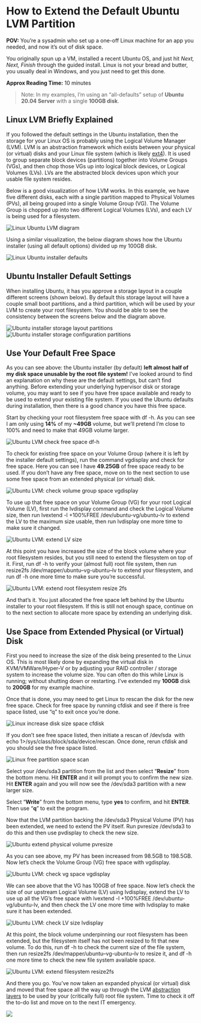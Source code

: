 # How to Extend the Default Ubuntu LVM Partition
**POV:** You’re a sysadmin who set up a one-off Linux machine for an app you needed, and now it’s out of disk space.

You originally spun up a VM, installed a recent Ubuntu OS, and just hit _Next, Next, Finish_ through the guided install. Linux is not your bread and butter, you usually deal in Windows, and you just need to get this done.

**Approx Reading Time:** 10 minutes

> Note: In my examples, I’m using an “all-defaults” setup of **Ubuntu 20.04 Server** with a single **100GB disk**.

Linux LVM Briefly Explained
---------------------------

If you followed the default settings in the Ubuntu installation, then the storage for your Linux OS is probably using the Logical Volume Manager (LVM). LVM is an abstraction framework which exists between your physical (or virtual) disks and your Linux file system (which is likely [ext4](https://en.wikipedia.org/wiki/Ext4)). It is used to group separate block devices (partitions) together into Volume Groups (VGs), and then chop those VGs up into logical block devices, or Logical Volumes (LVs). LVs are the abstracted block devices upon which your usable file system resides.

Below is a good visualization of how LVM works. In this example, we have five different disks, each with a single partition mapped to Physical Volumes (PVs), all being grouped into a single Volume Group (VG). The Volume Group is chopped up into two different Logical Volumes (LVs), and each LV is being used for a filesystem.

![Linux Ubuntu LVM diagram](https://packetpushers.net/wp-content/uploads/2021/11/1-linux-ubuntu-lvm-diagram.jpg)

Using a similar visualization, the below diagram shows how the Ubuntu installer (using all default options) divided up my 100GB disk.

![Linux Ubuntu installer defaults](https://packetpushers.net/wp-content/uploads/2021/11/2-linux-ubuntu-installer-defaults.jpg)

Ubuntu Installer Default Settings
---------------------------------

When installing Ubuntu, it has you approve a storage layout in a couple different screens (shown below). By default this storage layout will have a couple small boot partitions, and a third partition, which will be used by your LVM to create your root filesystem. You should be able to see the consistency between the screens below and the diagram above.

![Ubuntu installer storage layout partitions](https://packetpushers.net/wp-content/uploads/2021/11/3-ubuntu-installer-storage-layout-partitions.jpg)  
![Ubuntu installer storage configuration partitions](https://packetpushers.net/wp-content/uploads/2021/11/4-ubuntu-installer-storage-configuration-partitions.jpg)

Use Your Default Free Space
---------------------------

As you can see above: the Ubuntu installer (by default) **left almost half of my disk space unusable by the root file system!** I’ve looked around to find an explanation on why these are the default settings, but can’t find anything. Before extending your underlying hypervisor disk or storage volume, you may want to see if you have free space available and ready to be used to extend your existing file system. If you used the Ubuntu defaults during installation, then there is a good chance you have this free space.

Start by checking your root filesystem free space with df -h. As you can see I am only using **14%** of my **~49GB** volume, but we’ll pretend I’m close to 100% and need to make that 49GB volume larger.

![Ubuntu LVM check free space df-h](https://packetpushers.net/wp-content/uploads/2021/11/5-ubuntu-lvm-check-free-space-df-h.jpg)

To check for existing free space on your Volume Group (where it is left by the installer default settings), run the command vgdisplay and check for free space. Here you can see I have **49.25GB** of free space ready to be used. If you don’t have any free space, move on to the next section to use some free space from an extended physical (or virtual) disk.

![Ubuntu LVM: check volume group space vgdisplay](https://packetpushers.net/wp-content/uploads/2021/11/6-ubuntu-lvm-check-volume-group-space-vgdisplay.jpg)

To use up that free space on your Volume Group (VG) for your root Logical Volume (LV), first run the lvdisplay command and check the Logical Volume size, then run lvextend -l +100%FREE /dev/ubuntu-vg/ubuntu-lv to extend the LV to the maximum size usable, then run lvdisplay one more time to make sure it changed.

![Ubuntu LVM: extend LV size ](https://packetpushers.net/wp-content/uploads/2021/11/7-ubuntu-lvm-extend-lv-size-lvextend.jpg)

At this point you have increased the size of the block volume where your root filesystem resides, but you still need to extend the filesystem on top of it. First, run df -h to verify your (almost full) root file system, then run resize2fs /dev/mapper/ubuntu–vg-ubuntu–lv to extend your filesystem, and run df -h one more time to make sure you’re successful.

![Ubuntu LVM: extend root filesystem resize 2fs](https://packetpushers.net/wp-content/uploads/2021/11/8-ubuntu-lvm-extend-root-filesystem-resize2fs.jpg)

And that’s it. You just allocated the free space left behind by the Ubuntu installer to your root filesystem. If this is still not enough space, continue on to the next section to allocate more space by extending an underlying disk.

Use Space from Extended Physical (or Virtual) Disk
--------------------------------------------------

First you need to increase the size of the disk being presented to the Linux OS. This is most likely done by expanding the virtual disk in KVM/VMWare/Hyper-V or by adjusting your RAID controller / storage system to increase the volume size. You can often do this while Linux is running; without shutting down or restarting. I’ve extended my **100GB** disk to **200GB** for my example machine.

Once that is done, you may need to get Linux to rescan the disk for the new free space. Check for free space by running cfdisk and see if there is free space listed, use “q” to exit once you’re done.

![Linux increase disk size space cfdisk](https://packetpushers.net/wp-content/uploads/2021/11/9-linux-increase-disk-size-space-cfdisk.jpg)

If you don’t see free space listed, then initiate a rescan of /dev/sda  with echo 1>/sys/class/block/sda/device/rescan. Once done, rerun cfdisk and you should see the free space listed.

![Linux free partition space scan](https://packetpushers.net/wp-content/uploads/2021/11/10-linux-free-partition-space-scan.jpg)

Select your /dev/sda3 partition from the list and then select “**Resize**” from the bottom menu. Hit **ENTER** and it will prompt you to confirm the new size. Hit **ENTER** again and you will now see the /dev/sda3 partition with a new larger size.

Select “**Write**” from the bottom menu, type **yes** to confirm, and hit **ENTER**. Then use “**q**” to exit the program.

Now that the LVM partition backing the /dev/sda3 Physical Volume (PV) has been extended, we need to extend the PV itself. Run pvresize /dev/sda3 to do this and then use pvdisplay to check the new size.

![Ubuntu extend physical volume pvresize](https://packetpushers.net/wp-content/uploads/2021/11/11-ubuntu-extend-physical-volume-pvresize.jpg)

As you can see above, my PV has been increased from 98.5GB to 198.5GB. Now let’s check the Volume Group (VG) free space with vgdisplay.

![Ubuntu LVM: check vg space vgdisplay](https://packetpushers.net/wp-content/uploads/2021/11/12-ubuntu-lvm-check-vg-space-vgdisplay.jpg)

We can see above that the VG has 100GB of free space. Now let’s check the size of our upstream Logical Volume (LV) using lvdisplay, extend the LV to use up all the VG’s free space with lvextend -l +100%FREE /dev/ubuntu-vg/ubuntu-lv, and then check the LV one more time with lvdisplay to make sure it has been extended.

![Ubuntu LVM: check LV size lvdisplay](https://packetpushers.net/wp-content/uploads/2021/11/13-ubuntu-lvm-check-lv-size-lvdisplay.jpg)

At this point, the block volume underpinning our root filesystem has been extended, but the filesystem itself has not been resized to fit that new volume. To do this, run df -h to check the current size of the file system, then run resize2fs /dev/mapper/ubuntu–vg-ubuntu–lv to resize it, and df -h one more time to check the new file system available space.

![Ubuntu LVM: extend filesystem resize2fs](https://packetpushers.net/wp-content/uploads/2021/11/14-ubuntu-lvm-extend-filesystem-resize2fs.jpg)

And there you go. You’ve now taken an expanded physical (or virtual) disk and moved that free space all the way up through the LVM [abstraction layers](https://packetpushers.net/podcast/day-two-cloud-081-abstractions-should-save-typing-not-thinking/) to be used by your (critically full) root file system. Time to check it off the to-do list and move on to the next IT emergency.

![](https://secure.gravatar.com/avatar/1a3c7c063aab3c94ec34008cf79ef5fb?s=96&d=blank&r=g)


